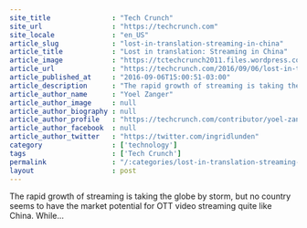 ```yaml
---
site_title               : "Tech Crunch"
site_url                 : "https://techcrunch.com"
site_locale              : "en_US"
article_slug             : "lost-in-translation-streaming-in-china"
article_title            : "Lost in translation: Streaming in China"
article_image            : "https://tctechcrunch2011.files.wordpress.com/2016/09/chinastream.jpg?w=764&h=400&crop=1"
article_url              : "https://techcrunch.com/2016/09/06/lost-in-translation-streaming-in-china/"
article_published_at     : "2016-09-06T15:00:51-03:00"
article_description      : "The rapid growth of streaming is taking the globe by storm, but no country seems to have the market potential for OTT video streaming quite like China. While..."
article_author_name      : "Yoel Zanger"
article_author_image     : null
article_author_biography : null
article_author_profile   : "https://techcrunch.com/contributor/yoel-zanger/"
article_author_facebook  : null
article_author_twitter   : "https://twitter.com/ingridlunden"
category                 : ['technology']
tags                     : ['Tech Crunch']
permalink                : "/:categories/lost-in-translation-streaming-in-china/"
layout                   : post
---
```


The rapid growth of streaming is taking the globe by storm, but no country seems to have the market potential for OTT video streaming quite like China. While...
